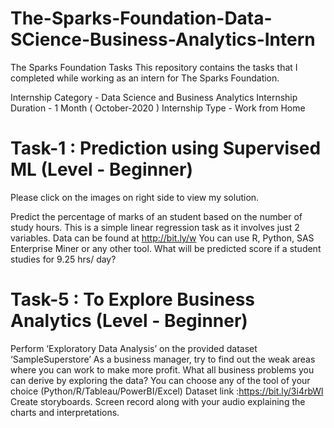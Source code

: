 # The-Sparks-Foundation-Data-SCience-Business-Analytics-Intern
The Sparks Foundation Tasks
This repository contains the tasks that I completed while working as an intern for The Sparks Foundation.

Internship Category - Data Science and Business Analytics
Internship Duration - 1 Month ( October-2020 )
Internship Type - Work from Home


# Task-1 : Prediction using Supervised ML (Level - Beginner)
Please click on the images on right side to view my solution.

Predict the percentage of marks of an student based on the number of study hours.
This is a simple linear regression task as it involves just 2 variables.
Data can be found at http://bit.ly/w
You can use R, Python, SAS Enterprise Miner or any other tool.
What will be predicted score if a student studies for 9.25 hrs/ day?





# Task-5 : To Explore Business Analytics (Level - Beginner)


Perform ‘Exploratory Data Analysis’ on the provided dataset ‘SampleSuperstore’
As a business manager, try to find out the weak areas where you can work to make more profit.
What all business problems you can derive by exploring the data?
You can choose any of the tool of your choice (Python/R/Tableau/PowerBI/Excel)
Dataset link :https://bit.ly/3i4rbWl
Create storyboards. Screen record along with your audio explaining the charts and interpretations.
